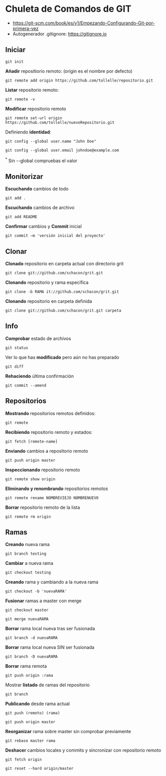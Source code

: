 # Chuleta de Comandos de GIT

- https://git-scm.com/book/es/v1/Empezando-Configurando-Git-por-primera-vez
- Autogenerador .gitignore: https://gitignore.io

## Iniciar

    git init

<strong>Añadir</strong> repositiorio remoto: (origin es el nombre por defecto)

    git remote add origin https://github.com/tollelle/repositorio.git

<strong>Listar</strong> repositorio remoto:

    git remote -v

<strong>Modificar</strong> repositorio remoto

    git remote set-url origin https://github.com/tollelle/nuevoRepositorio.git

Definiendo <strong>identidad</strong>:

    git config --global user.name "John Doe"

    git config --global user.email johndoe@example.com

<sup>*</sup> Sin --global compruebas el valor

## Monitorizar

<strong>Escuchando</strong> cambios de todo

    git add . 

<strong>Escuchando</strong> cambios de archivo

    git add README

<strong>Confirmar</strong> cambios y <strong>Commit</strong> inicial

    git commit –m 'versión inicial del proyecto'

## Clonar

<strong>Clonado</strong> repositorio en carpeta actual con directorio grit

    git clone git://github.com/schacon/grit.git

<strong>Clonando</strong> repositorio y rama específica

    git clone -b RAMA it://github.com/schacon/grit.git

<strong>Clonando</strong> repositorio en carpeta definida

    git clone git://github.com/schacon/grit.git carpeta


## Info

<strong>Comprobar</strong> estado de archivos

    git status

Ver lo que has <strong>modificado</strong> pero aún no has preparado

    git diff

<strong>Rehaciendo</strong> última confirmación

    git commit --amend

## Repositorios 

<strong>Mostrando</strong> repositorios remotos definidos:

    git remote

<strong>Recibiendo</strong> repositorio remoto y estados:

    git fetch [remote-name]

<strong>Enviando</strong> cambios a repositorio remoto

    git push origin master

<strong>Inspeccionando</strong> repositorio remoto

    git remote show origin

<strong>Eliminando y renombrando</strong> repositorios remotos

    git remote rename NOMBREVIEJO NOMBRENUEVO

<strong>Borrar</strong> repositorio remoto de la lista

    git remote rm origin

## Ramas

<strong>Creando</strong> nueva rama

    git branch testing


<strong>Cambiar</strong> a nueva rama

    git checkout testing


<strong>Creando</strong> rama y cambiando a la nueva rama

    git checkout -b 'nuevaRAMA'

<strong>Fusionar</strong> ramas a master con merge

    git checkout master

    git merge nuevaRAMA


<strong>Borrar</strong> rama local nueva tras ser fusionada

    git branch -d nuevaRAMA

<strong>Borrar</strong> rama local nueva SIN ser fusionada

    git branch -D nuevaRAMA


<strong>Borrar</strong> rama remota

    git push origin :rama


Mostrar <strong>listado</strong> de ramas del repositorio

    git branch


<strong>Publicando</strong> desde rama actual

    git push (remoto) (rama)

    git push origin master


<strong>Reorganizar</strong> rama sobre master sin comprobar previamente

    git rebase master rama

<strong>Deshacer</strong> cambios locales y commits y sincronizar con repositorio remoto
    
    git fetch origin
    
    git reset --hard origin/master



